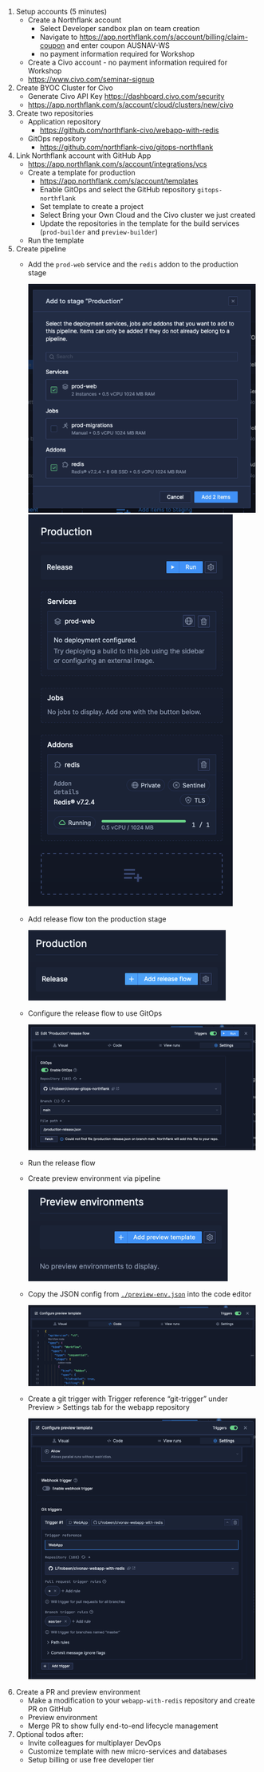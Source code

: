 1. Setup accounts (5 minutes)
    - Create a Northflank account
        - Select Developer sandbox plan on team creation
        - Navigate to https://app.northflank.com/s/account/billing/claim-coupon and enter coupon AUSNAV-WS
        - no payment information required for Workshop
    - Create a Civo account - no payment information required for Workshop
    -   https://www.civo.com/seminar-signup
2. Create BYOC Cluster for Civo
    - Generate Civo API Key https://dashboard.civo.com/security
    - https://app.northflank.com/s/account/cloud/clusters/new/civo
3. Create two repositories
    - Application repository 
        - https://github.com/northflank-civo/webapp-with-redis
    - GitOps repository
        - https://github.com/northflank-civo/gitops-northflank
4. Link Northflank account with GitHub App
    - https://app.northflank.com/s/account/integrations/vcs
    - Create a template for production
        - https://app.northflank.com/s/account/templates
        - Enable GitOps and select the GitHub repository `gitops-northflank`
        - Set template to create a project
        - Select Bring your Own Cloud and the Civo cluster we just created
        - Update the repositories in the template for the build services (`prod-builder` and `preview-builder`)
    - Run the template
5. Create pipeline
    - Add the `prod-web` service and the `redis` addon to the production stage
      
      ![Add Services](./screenshots/pipeline-1-add-services.png)
      ![Added Services](./screenshots/pipeline-2-with-services.png)
    - Add release flow ton the production stage

      ![Add Release Flow](./screenshots/pipeline-3-add-release-flow.png)
    - Configure the release flow to use GitOps

      ![Release Flow Configuration](./screenshots/pipeline-4-release-flow-config.png)
    - Run the release flow
    - Create preview environment via pipeline
      
      ![Add Preview Env](./screenshots/preview-env-1-add.png)
    - Copy the JSON config from [`./preview-env.json`](./preview-env.json) into the code editor
      
      ![Add Preview Env 2](./screenshots/preview-env-2-code.png)
    - Create a git trigger with Trigger reference “git-trigger”  under Preview > Settings tab for the webapp repository
    
      ![Add Preview Env 2](./screenshots/preview-env-3-triggers.png)  
6. Create a PR and preview environment
    - Make a modification to your `webapp-with-redis` repository and create PR on GitHub
    - Preview environment
    - Merge PR to show fully end-to-end lifecycle management
8. Optional todos after:
    - Invite colleagues for multiplayer DevOps
    - Customize template with new micro-services and databases
    - Setup billing or use free developer tier
